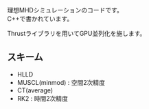 理想MHDシミュレーションのコードです。\
C++で書かれています。

Thrustライブラリを用いてGPU並列化を施します。

## スキーム
- HLLD
- MUSCL(minmod) : 空間2次精度
- CT(average)
- RK2 : 時間2次精度
